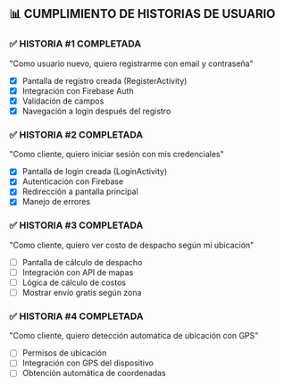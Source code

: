 ## 📊 CUMPLIMIENTO DE HISTORIAS DE USUARIO

### ✅ HISTORIA #1 COMPLETADA
"Como usuario nuevo, quiero registrarme con email y contraseña"
- [x] Pantalla de registro creada (RegisterActivity)
- [x] Integración con Firebase Auth
- [x] Validación de campos
- [x] Navegación a login después del registro

### ✅ HISTORIA #2 COMPLETADA
"Como cliente, quiero iniciar sesión con mis credenciales"
- [x] Pantalla de login creada (LoginActivity)
- [x] Autenticación con Firebase
- [x] Redirección a pantalla principal
- [x] Manejo de errores

### ✅ HISTORIA #3 COMPLETADA
"Como cliente, quiero ver costo de despacho según mi ubicación"
- [ ] Pantalla de cálculo de despacho
- [ ] Integración con API de mapas
- [ ] Lógica de cálculo de costos
- [ ] Mostrar envío gratis según zona

### ✅ HISTORIA #4 COMPLETADA
"Como cliente, quiero detección automática de ubicación con GPS"
- [ ] Permisos de ubicación
- [ ] Integración con GPS del dispositivo
- [ ] Obtención automática de coordenadas
